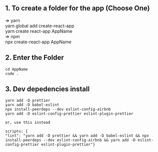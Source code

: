 ## 1. To create a folder for the app (Choose One)

=> yarn  
 yarn global add create-react-app  
 yarn create react-app AppName  
 => npm  
 npx create-react-app AppName

## 2. Enter the Folder

    cd AppName
    code .

## 3. Dev depedencies install

    yarn add -D prettier
    yarn add -D babel-eslint
    npx install-peerdeps --dev eslint-config-airbnb
    yarn add -D eslint-config-prettier eslint-plugin-prettier

    or, use this instead
    
    scripts: {
    "lint": "yarn add -D prettier && yarn add -D babel-eslint && npx install-peerdeps --dev eslint-config-airbnb && yarn add -D eslint-config-prettier eslint-plugin-prettier"}  
